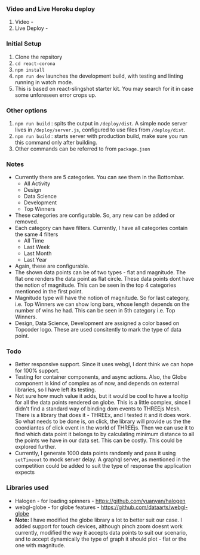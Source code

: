 ### Video and Live Heroku deploy
1. Video - 
2. Live Deploy - 

### Initial Setup
1. Clone the repsitory
2. ```cd react-corona```
3. ```npm install```
4. ```npm run dev``` launches the development build, with testing and linting running in watch mode.
5. This is based on react-slingshot starter kit. You may search for it in case some unforeseen error crops up.

### Other options
1. ```npm run build``` : spits the output in ```/deploy/dist```. A simple node server lives in ```/deploy/server.js```, configured to use files from ```/deploy/dist```.
2. ```npm run build``` : starts server with production build, make sure you run this command only after building.
3. Other commands can be referred to from ```package.json```

### Notes
+ Currently there are 5 categories. You can see them in the Bottombar.
  + All Activity
  + Design
  + Data Science
  + Development
  + Top Winners
+ These categories are configurable. So, any new can be added or removed.
+ Each category can have filters. Currently, I have all categories contain the same 4 filters
  + All Time
  + Last Week
  + Last Month
  + Last Year
+ Again, these are configurable.
+ The shown data points can be of two types - flat and magnitude. The flat one renders the data point as flat circle. These data points dont have the notion of magnitude. This can be seen in the top 4 categories mentioned in the first point.
+ Magnitude type will have the notion of magnitude. So for last category, i.e. Top Winners we can show long bars, whose length depends on the number of wins he had. This can be seen in 5th category i.e. Top Winners.
+ Design, Data Science, Development are assigned a color based on Topcoder logo. These are used consitently to mark the type of data point.

### Todo
+ Better responsive support. Since it uses webgl, I dont think we can hope for 100% support.
+ Testing for container components, and async actions. Also, the Globe component is kind of complex as of now, and depends on external libraries, so I have left its testing.
+ Not sure how much value it adds, but it would be cool to have a tooltip for all the data points rendered on globe. This is a little complex, since I didn't find a standard way of binding dom events to THREEjs Mesh. There is a library that does it - THREEx, and I tested it and it does work. So what needs to be done is, on click, the library will provide us the the coordiantes of click event in the world of THREEjs. Then we can use it to find which data point it belongs to by calculating minimum distance to all the points we have in our data set. This can be costly. This could be explored further.
+ Currently, I generate 1000 data points randomly and pass it using ```setTimeout``` to mock server delay. A graphql server, as mentioned in the competition could be added to suit the type of response the application expects

### Libraries used
+ Halogen - for loading spinners - https://github.com/yuanyan/halogen
+ webgl-globe - for globe features - https://github.com/dataarts/webgl-globe
+ <strong>Note:</strong> I have modified the globe library a lot to better suit our case. I added support for touch devices, although pinch zoom doesnt work currently, modified the way it accepts data points to suit our scenario, and to accept dynamically the type of graph it should plot - flat or the one with magnitude.
